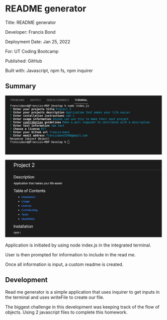 # README generator

Title: README generator

Developer: Francis Bond

Deployment Date: Jan 25, 2022

For: UT Coding Bootcamp

Published: GitHub 

Built with: Javascript, npm fs, npm inquirer


## Summary
![Screenshot of application](IMG.png)

![Screenshot of application](IMG2.png)

Application is initiated by using node index.js in the integrated terminal.

User is then prompted for information to include in the read me.

Once all information is input, a custom readme is created.

## Development

Read me generator is a simple application that uses inquirer to get inputs in the terminal and uses writeFile to create our file. 

The biggest challenge in this development was keeping track of the flow of objects. Using 2 javascript files to complete this homework.